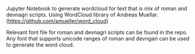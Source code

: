 Jupyter Notebook to generate wordcloud for text that is mix of roman and devnagri scripts. Using WordCloud library of Andreas Muellar. (https://github.com/amueller/word_cloud)

Relevant font file for roman and devnagri scripts can be found in the repo. Any font that supports unicode ranges of roman and devngari can be used to generate the word cloud. 

